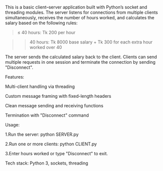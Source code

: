 This is a basic client–server application built with Python’s socket and threading modules.
The server listens for connections from multiple clients simultaneously, receives the number of hours worked, and calculates the salary based on the following rules:

> ≤ 40 hours: Tk 200 per hour

> > 40 hours: Tk 8000 base salary + Tk 300 for each extra hour worked over 40

The server sends the calculated salary back to the client.
Clients can send multiple requests in one session and terminate the connection by sending "Disconnect".

Features:

Multi-client handling via threading

Custom message framing with fixed-length headers

Clean message sending and receiving functions

Termination with "Disconnect" command

Usage:

1.Run the server:
python SERVER.py

2.Run one or more clients:
python CLIENT.py

3.Enter hours worked or type "Disconnect" to exit.

Tech stack: Python 3, sockets, threading
